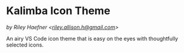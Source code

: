 # Kalimba Icon Theme

*by Riley Haefner <<riley.allison.h@gmail.com>>*

An airy VS Code icon theme that is easy on the eyes with thoughtfully selected icons.
